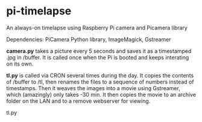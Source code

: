 # pi-timelapse
An always-on timelapse using Raspberry Pi camera and Picamera library

Dependencies:
PiCamera Python library,
ImageMagick,
Gstreamer

**camera.py** takes a picture every 5 seconds and saves it as a timestamped .jpg in /buffer. It is called once when the Pi is booted and keeps interating on its own.

**tl.py** is called via CRON several times during the day. It copies the contents of /buffer to /tl, then renames the files to a sequence of numbers instead of timestamps. Then it weaves the images into a movie using Gstreamer, which (amazingly) only takes -30 min. It then copies the movie to an archive folder on the LAN and to a remove webserver for viewing.


tl.py
